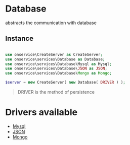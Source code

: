 


# Database
abstracts the communication with database

## Instance 

```php

use onservice\CreateServer as CreateServer;
use onservice\services\Database as Database;
use onservice\services\Database\Mysql as Mysql;
use onservice\services\Database\JSON as JSON;
use onservice\services\Database\Mongo as Mongo;

$server = new CreateServer( new Database( DRIVER ) );
```

> DRIVER is the method of persistence

# Drivers available

- [Mysql](sub/database_mysql.md)
- [JSON](sub/database_json.md)
- [Mongo](sub/database_mongo.md)

